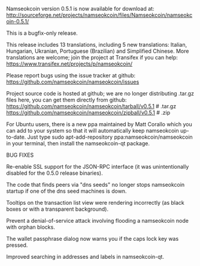 Namseokcoin version 0.5.1 is now available for download at:
http://sourceforge.net/projects/namseokcoin/files/Namseokcoin/namseokcoin-0.5.1/

This is a bugfix-only release.

This release includes 13 translations, including 5 new translations:
Italian, Hungarian, Ukranian, Portuguese (Brazilian) and Simplified Chinese.
More translations are welcome; join the project at Transifex if you can help:
https://www.transifex.net/projects/p/namseokcoin/

Please report bugs using the issue tracker at github:
https://github.com/namseokcoin/namseokcoin/issues

Project source code is hosted at github; we are no longer
distributing .tar.gz files here, you can get them
directly from github:
https://github.com/namseokcoin/namseokcoin/tarball/v0.5.1  # .tar.gz
https://github.com/namseokcoin/namseokcoin/zipball/v0.5.1  # .zip

For Ubuntu users, there is a new ppa maintained by Matt Corallo which
you can add to your system so that it will automatically keep
namseokcoin up-to-date.  Just type
sudo apt-add-repository ppa:namseokcoin/namseokcoin
in your terminal, then install the namseokcoin-qt package.


BUG FIXES

Re-enable SSL support for the JSON-RPC interface (it was unintentionally
disabled for the 0.5.0 release binaries).

The code that finds peers via "dns seeds" no longer stops namseokcoin startup
if one of the dns seed machines is down.

Tooltips on the transaction list view were rendering incorrectly (as black boxes
or with a transparent background).

Prevent a denial-of-service attack involving flooding a namseokcoin node with
orphan blocks.

The wallet passphrase dialog now warns you if the caps lock key was pressed.

Improved searching in addresses and labels in namseokcoin-qt.
